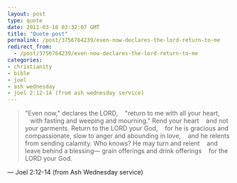 ```yaml
---
layout: post
type: quote
date: 2011-03-10 03:32:07 GMT
title: "Quote post"
permalink: /post/3756764239/even-now-declares-the-lord-return-to-me
redirect_from: 
  - /post/3756764239/even-now-declares-the-lord-return-to-me
categories:
- christianity
- bible
- joel
- ash wednesday
- joel 2:12-14 (from ash wednesday service)
---
```

<blockquote>"Even now," declares the LORD, 
&nbsp;&nbsp;&nbsp;"return to me with all your heart, 
&nbsp;&nbsp;&nbsp;with fasting and weeping and mourning."
Rend your heart 
&nbsp;&nbsp;&nbsp;and not your garments.
Return to the LORD your God, 
&nbsp;&nbsp;&nbsp;for he is gracious and compassionate, 
slow to anger and abounding in love, 
&nbsp;&nbsp;&nbsp;and he relents from sending calamity. 
Who knows? He may turn and relent 
&nbsp;&nbsp;&nbsp;and leave behind a blessing— 
grain offerings and drink offerings 
&nbsp;&nbsp;&nbsp;for the LORD your God.</blockquote>

 — Joel 2:12-14 (from Ash Wednesday service)